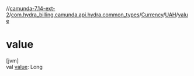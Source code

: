 //[camunda-7.14-ext-2](../../../../index.md)/[com.hydra_billing.camunda.api.hydra.common_types](../../index.md)/[Currency](../index.md)/[UAH](index.md)/[value](value.md)

# value

[jvm]\
val [value](value.md): Long
